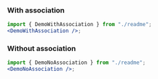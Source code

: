 ### With association

```jsx harmony
import { DemoWithAssociation } from "./readme";
<DemoWithAssociation />;
```

### Without association

```jsx harmony
import { DemoNoAssociation } from "./readme";
<DemoNoAssociation />;
```
